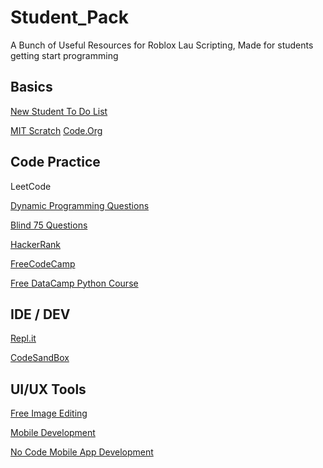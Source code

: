 # Student_Pack

A Bunch of Useful Resources for Roblox Lau Scripting, Made for students getting start programming



## Basics

[New Student To Do List](https://csb-prx1oq.vercel.app/)

[MIT Scratch](https://scratch.mit.edu/)
[Code.Org](https://code.org/student/elementary)


## Code Practice

LeetCode

[Dynamic Programming Questions](https://leetcode.com/tag/dynamic-programming/)

[Blind 75 Questions](https://leetcode.com/discuss/general-discussion/460599/blind-75-leetcode-questions)



[HackerRank](https://www.hackerrank.com/)

[FreeCodeCamp](https://www.freecodecamp.org/)

[Free DataCamp Python Course](https://www.datacamp.com/onboarding/learn?technology=python)



## IDE / DEV

[Repl.it](https://replit.com/)

[CodeSandBox](https://codesandbox.io/)



## UI/UX Tools

[Free Image Editing](https://www.photopea.com/)

[Mobile Development](https://expo.dev/)

[No Code Mobile App Development](https://thunkable.com/#/)
